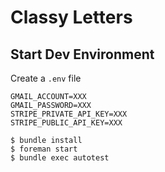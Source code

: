 # Classy Letters

## Start Dev Environment

Create a `.env` file

```
GMAIL_ACCOUNT=XXX
GMAIL_PASSWORD=XXX
STRIPE_PRIVATE_API_KEY=XXX
STRIPE_PUBLIC_API_KEY=XXX
```

```
$ bundle install
$ foreman start
$ bundle exec autotest
```